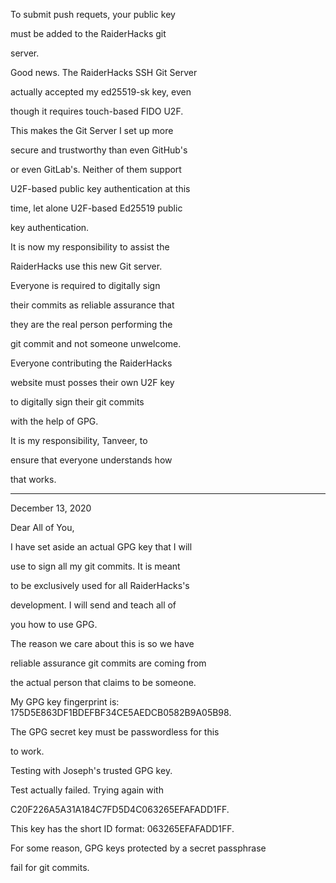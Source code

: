To submit push requets, your public key

must be added to the RaiderHacks git

server.

Good news. The RaiderHacks SSH Git Server

actually accepted my ed25519-sk key, even

though it requires touch-based FIDO U2F.

This makes the Git Server I set up more

secure and trustworthy than even GitHub's

or even GitLab's. Neither of them support

U2F-based public key authentication at this

time, let alone U2F-based Ed25519 public

key authentication.


It is now my responsibility to assist the

RaiderHacks use this new Git server.

Everyone is required to digitally sign

their commits as reliable assurance that

they are the real person performing the 

git commit and not someone unwelcome.

Everyone contributing the RaiderHacks

website must posses their own U2F key

to digitally sign their git commits

with the help of GPG.

It is my responsibility, Tanveer, to

ensure that everyone understands how

that works.

----------------------------------------------

December 13, 2020

Dear All of You,

I have set aside an actual GPG key that I will

use to sign all my git commits. It is meant

to be exclusively used for all RaiderHacks's

development. I will send and teach all of

you how to use GPG.

The reason we care about this is so we have

reliable assurance git commits are coming from

the actual person that claims to be someone.

My GPG key fingerprint is: 175D5E863DF1BDEFBF34CE5AEDCB0582B9A05B98.

The GPG secret key must be passwordless for this

to work.

Testing with Joseph's trusted GPG key.

Test actually failed. Trying again with

C20F226A5A31A184C7FD5D4C063265EFAFADD1FF.

This key has the short ID format: 063265EFAFADD1FF.

For some reason, GPG keys protected by a secret passphrase

fail for git commits.
